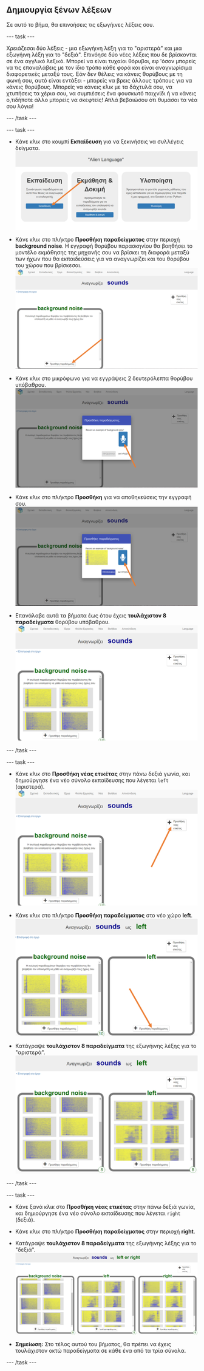 ## Δημιουργία ξένων λέξεων
Σε αυτό το βήμα, θα επινοήσεις τις εξωγήινες λέξεις σου.

--- task ---

Χρειάζεσαι δύο λέξεις - μια εξωγήινη λέξη για το "αριστερά" και μια εξωγήινη λέξη για το "δεξιά". Επινόησε δύο νέες λέξεις που δε βρίσκονται σε ένα αγγλικό λεξικό. Μπορεί να είναι τυχαίοι θόρυβοι, εφ 'όσον μπορείς να τις επαναλάβεις με τον ίδιο τρόπο κάθε φορά και είναι αναγνωρίσιμα διαφορετικές μεταξύ τους. Εάν δεν θέλεις να κάνεις θορύβους με τη φωνή σου, αυτό είναι εντάξει - μπορείς να βρεις άλλους τρόπους για να κάνεις θορύβους. Μπορείς να κάνεις κλικ με τα δάχτυλά σου, να χτυπήσεις τα χέρια σου, να συμπιέσεις ένα φουσκωτό παιχνίδι ή να κάνεις ο,τιδήποτε άλλο μπορείς να σκεφτείς! Απλά βεβαιώσου ότι θυμάσαι τα νέα σου λόγια!

--- /task ---

--- task ---

+ Κάνε κλικ στο κουμπί **Εκπαίδευση** για να ξεκινήσεις να συλλέγεις δείγματα. ![Βέλος που δείχνει προς το κουμπί της εκπαίδευσης](images/click-train.png)

+ Κάνε κλικ στο πλήκτρο **Προσθήκη παραδείγματος** στην περιοχή **background noise**. Η εγγραφή θορύβου παρασκηνίου θα βοηθήσει το μοντέλο εκμάθησης της μηχανής σου να βρίσκει τη διαφορά μεταξύ των ήχων που θα εκπαιδεύσεις για να αναγνωρίζει και του θορύβου του χώρου που βρίσκεσαι. ![Βέλος που δείχνει στο κουμπί "Προσθήκη Παραδείγματος"](images/background-noise-annotated.png)

+ Κάνε κλικ στο μικρόφωνο για να εγγράψεις 2 δευτερόλεπτα θορύβου υπόβαθρου. ![Βέλος που δείχνει προς το κουμπί μικροφώνου](images/add-example-annotated.png)

+ Κάνε κλικ στο πλήκτρο **Προσθήκη** για να αποθηκεύσεις την εγγραφή σου. ![Βέλος που δείχνει το κουμπί προσθήκης](images/save-example-annotated.png)

+ Επανάλαβε αυτά τα βήματα έως ότου έχεις **τουλάχιστον 8 παραδείγματα** θορύβου υπόβαθρου. ![σύνολο (γεμάτο) με 8 παραδείγματα φόντου](images/8-background.png)

--- /task ---

--- task ---

+ Κάνε κλικ στο **Προσθήκη νέας ετικέτας** στην πάνω δεξιά γωνία, και δημιούργησε ένα νέο σύνολο εκπαίδευσης που λέγεται `left` (αριστερά). ![Βέλος που δείχνει στο κουμπί "Προσθήκη νέας ετικέτας"](images/8-background-annotated.png)

+ Κάνε κλικ στο πλήκτρο **Προσθήκη παραδείγματος** στο νέο χώρο **left**. ![Βέλος που δείχνει στο κουμπί "Προσθήκη Παραδείγματος"](images/left-empty-annotated.png)

+ Κατάγραψε **τουλάχιστον 8 παραδείγματα** της εξωγήινης λέξης για το "αριστερά". ![σύνολο γεμάτο με 8 παραδείγματα "αριστερά"](images/8-left.png)

--- /task ---


--- task ---

+ Κάνε ξανά κλικ στο **Προσθήκη νέας ετικέτας** στην πάνω δεξιά γωνία, και δημιούργησε ένα νέο σύνολο εκπαίδευσης που λέγεται `right` (δεξιά).

+ Κάνε κλικ στο πλήκτρο **Προσθήκη παραδείγματος** στην περιοχή **right**.

+ Κατάγραψε **τουλάχιστον 8 παραδείγματα** της εξωγήινης λέξης για το "δεξιά". ![σύνολο (γεμάτο) με 8 παραδείγματα "δεξιά"](images/8-right.png)

+ **Σημείωση:** Στο τέλος αυτού του βήματος, θα πρέπει να έχεις τουλάχιστον οκτώ παραδείγματα σε κάθε ένα από τα τρία σύνολα.

--- /task ---
